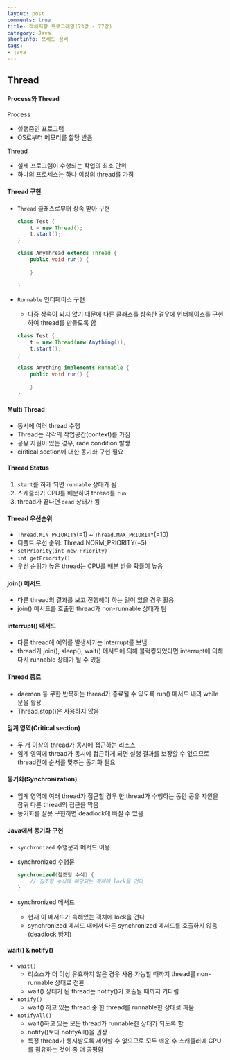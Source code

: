 ```yaml
---
layout: post
comments: true
title: 객체지향 프로그래밍(73강 - 77강)
category: Java
shortinfo: 쓰레드 정리
tags:
- java
---
```




## Thread

#### Process와 Thread

Process

- 실행중인 프로그램
- OS로부터 메모리를 할당 받음

Thread

- 실제 프로그램이 수행되는 작업의 최소 단위
- 하나의 프로세스는 하나 이상의 thread를 가짐

#### Thread 구현

- `Thread` 클래스로부터 상속 받아 구현

  ```java
  class Test {
      t = new Thread();
      t.start();
  }
  
  class AnyThread extends Thread {
      public void run() {
          
      }
          
  }
  ```

- `Runnable` 인터페이스 구현

  - 다중 상속이 되지 않기 때문에 다른 클래스를 상속한 경우에 인터페이스를 구현하여 thread를 만들도록 함

  ```java
  class Test {
      t = new Thread(new Anything());
      t.start();
  }
  
  class Anything implements Runnable {
      public void run() {
          
      }
  }
  ```

#### Multi Thread

- 동시에 여러 thread 수행
- Thread는 각각의 작업공간(context)를 가짐
- 공유 자원이 있는 경우, race condition 발생
- ciritical section에 대한 동기화 구현 필요  

#### Thread Status

1. `start`를 하게 되면 `runnable` 상태가 됨
2. 스케줄러가 CPU를 배분하여 thread를 `run`
3. thread가 끝나면 `dead` 상태가 됨

#### Thread 우선순위

- `Thread.MIN_PRIORITY`(=1) ~ `Thread.MAX_PRIORITY`(=10)
- 디폴트 우선 순위: Thread.NORM_PRIORITY(=5)
- `setPriority(int new Priority)`
- `int getPriority()`
- 우선 순위가 높은 thread는 CPU를 배분 받을 확률이 높음

#### join() 메서드

- 다른 thread의 결과를 보고 진행해야 하는 일이 있을 경우 활용
- join() 메서드를 호출한 thread가 non-runnable 상태가 됨

#### interrupt() 메서드

- 다른 thread에 예외를 발생시키는 interrupt를 보냄
- thread가 join(), sleep(), wait() 메서드에 의해 블럭킹되었다면 interrupt에 의해 다시 runnable 상태가 될 수 있음

#### Thread 종료

- daemon 등 무한 반복하는 thread가 종료될 수 있도록 run() 메서드 내의 while 문을 활용
- Thread.stop()은 사용하지 않음

#### 임계 영역(Critical section)

- 두 개 이상의 thread가 동시에 접근하는 리소스
- 임계 영역에 thread가 동시에 접근하게 되면 실행 결과를 보장할 수 없으므로 thread간에 순서를 맞추는 동기화 필요

#### 동기화(Synchronization)

- 임계 영역에 여러 thread가 접근할 경우 한 thread가 수행하는 동안 공유 자원을 잠궈 다른 thread의 접근을 막음
- 동기화를 잘못 구현하면 deadlock에 빠질 수 있음

#### Java에서 동기화 구현

- `synchronized` 수행문과 메서드 이용

- synchronized 수행문

  ```java
  synchronized(참조형 수식) {
      // 참조형 수식에 해당되는 객체에 lock을 건다
  }
  ```

- synchronized 메서드
  - 현재 이 메서드가 속해있는 객체에 lock을 건다
  - synchronized 메서드 내에서 다른 synchronized 메서드를 호출하지 않음(deadlock 방지)

#### wait() & notify()

- `wait()`
  - 리소스가 더 이상 유효하지 않은 경우 사용 가능할 때까지 thread를 non-runnable 상태로 전환
  - wait() 상태가 된 thread는 notify()가 호출될 때까지 기다림
- `notify()`
  - wait() 하고 있는 thread 중 한 thread를 runnable한 상태로 깨움
- `notifyAll()`
  - wait()하고 있는 모든 thread가 runnable한 상태가 되도록 함
  - notify()보다 notifyAll()을 권장
  - 특정 thread가 통지받도록 제어할 수 없으므로 모두 깨운 후 스캐쥴러에 CPU를 점유하는 것이 좀 더 공평함